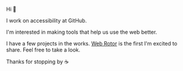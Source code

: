 Hi 👋

I work on accessibility at GitHub.

I'm interested in making tools that help us use the web better.

I have a few projects in the works. [Web Rotor](https://github.com/andrialexandrou/web-rotor) is the first I'm excited to share. Feel free to take a look.

Thanks for stopping by ☕️


<!--
**andrialexandrou/andrialexandrou** is a ✨ _special_ ✨ repository because its `README.md` (this file) appears on your GitHub profile.

Here are some ideas to get you started:

- 🔭 I’m currently working on ...
- 🌱 I’m currently learning ...
- 👯 I’m looking to collaborate on ...
- 🤔 I’m looking for help with ...
- 💬 Ask me about ...
- 📫 How to reach me: ...
- 😄 Pronouns: ...
- ⚡ Fun fact: ...
-->
